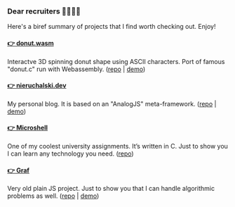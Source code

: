 ### Dear recruiters 👩‍💼👨‍💼	
Here's a biref summary of projects that I find worth checking out.
Enjoy!
#### [👉 donut.wasm](https://github.com/remes2000/donut.wasm)
Interactve 3D spinning donut shape using ASCII characters. Port of famous "donut.c" run with Webassembly. ([repo](https://github.com/remes2000/donut.wasm) | [demo](https://donut.nieruchalski.dev))
#### [👉 nieruchalski.dev](https://nieruchalski.dev)
My personal blog. It is based on an "AnalogJS" meta-framework. ([repo](https://github.com/remes2000/nieruchalski.dev) | [demo](https://nieruchalski.dev))
#### [👉 Microshell](https://github.com/remes2000/microshell)
One of my coolest university assignments. It’s written in C. Just to show you I can learn any technology you need.
([repo](https://github.com/remes2000/microshell))
#### [👉 Graf](https://github.com/remes2000/graf)
Very old plain JS project. Just to show you that I can handle algorithmic problems as well.
 ([repo](https://github.com/remes2000/graf) | [demo](https://graf.nieruchalski.pl/))

